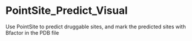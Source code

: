 # PointSite_Predict_Visual
Use PointSite to predict druggable sites, and mark the predicted sites with Bfactor in the PDB file
